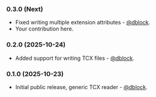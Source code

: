 ### 0.3.0 (Next)

* Fixed writing multiple extension attributes - [@dblock](https://github.com/dblock).
* Your contribution here.

### 0.2.0 (2025-10-24)

* Added support for writing TCX files - [@dblock](https://github.com/dblock).

### 0.1.0 (2025-10-23)

* Initial public release, generic TCX reader - [@dblock](https://github.com/dblock).
